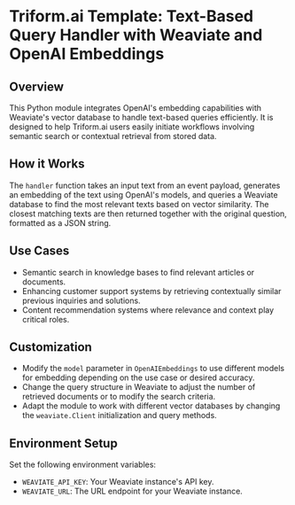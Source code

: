 # Triform.ai Template: Text-Based Query Handler with Weaviate and OpenAI Embeddings

## Overview

This Python module integrates OpenAI's embedding capabilities with Weaviate's vector database to handle text-based queries efficiently. It is designed to help Triform.ai users easily initiate workflows involving semantic search or contextual retrieval from stored data.

## How it Works

The `handler` function takes an input text from an event payload, generates an embedding of the text using OpenAI's models, and queries a Weaviate database to find the most relevant texts based on vector similarity. The closest matching texts are then returned together with the original question, formatted as a JSON string.

## Use Cases

- Semantic search in knowledge bases to find relevant articles or documents.
- Enhancing customer support systems by retrieving contextually similar previous inquiries and solutions.
- Content recommendation systems where relevance and context play critical roles.

## Customization

- Modify the `model` parameter in `OpenAIEmbeddings` to use different models for embedding depending on the use case or desired accuracy.
- Change the query structure in Weaviate to adjust the number of retrieved documents or to modify the search criteria.
- Adapt the module to work with different vector databases by changing the `weaviate.Client` initialization and query methods.

## Environment Setup

Set the following environment variables:
- `WEAVIATE_API_KEY`: Your Weaviate instance's API key.
- `WEAVIATE_URL`: The URL endpoint for your Weaviate instance.